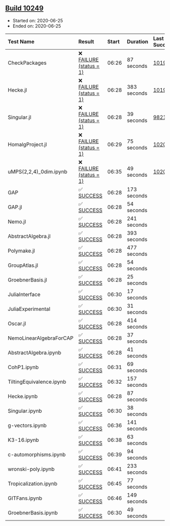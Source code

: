## [Build 10249](https://oscarci.mathematik.uni-kl.de/job/oscar/10249/)

* Started on: 2020-06-25
* Ended on: 2020-06-25

| Test Name    | Result | Start | Duration | Last Success | First Failure |
|:-------------|:-------|:------|:---------|:-------------|:--------------|
| CheckPackages | ❌ [FAILURE (status = 1)](https://oscarci.mathematik.uni-kl.de/job/oscar/10249/artifact/logs/build-10249/CheckPackages.log) | 06:26 | 87 seconds | [10197](https://oscarci.mathematik.uni-kl.de/job/oscar/10197/) | [10198](https://oscarci.mathematik.uni-kl.de/job/oscar/10198/) |
| Hecke.jl | ❌ [FAILURE (status = 1)](https://oscarci.mathematik.uni-kl.de/job/oscar/10249/artifact/logs/build-10249/Hecke.jl.log) | 06:28 | 383 seconds | [10197](https://oscarci.mathematik.uni-kl.de/job/oscar/10197/) | [10198](https://oscarci.mathematik.uni-kl.de/job/oscar/10198/) |
| Singular.jl | ❌ [FAILURE (status = 1)](https://oscarci.mathematik.uni-kl.de/job/oscar/10249/artifact/logs/build-10249/Singular.jl.log) | 06:28 | 39 seconds | [9821](https://oscarci.mathematik.uni-kl.de/job/oscar/9821/) | [9822](https://oscarci.mathematik.uni-kl.de/job/oscar/9822/) |
| HomalgProject.jl | ❌ [FAILURE (status = 1)](https://oscarci.mathematik.uni-kl.de/job/oscar/10249/artifact/logs/build-10249/HomalgProject.jl.log) | 06:29 | 75 seconds | [10209](https://oscarci.mathematik.uni-kl.de/job/oscar/10209/) | [10210](https://oscarci.mathematik.uni-kl.de/job/oscar/10210/) |
| uMPS(2,2,4)_0dim.ipynb | ❌ [FAILURE (status = 1)](https://oscarci.mathematik.uni-kl.de/job/oscar/10249/artifact/logs/build-10249/uMPS-2-2-4-_0dim.ipynb.log) | 06:35 | 49 seconds | [10209](https://oscarci.mathematik.uni-kl.de/job/oscar/10209/) | [10210](https://oscarci.mathematik.uni-kl.de/job/oscar/10210/) |
| GAP | ✅ [SUCCESS](https://oscarci.mathematik.uni-kl.de/job/oscar/10249/artifact/logs/build-10249/GAP.log) | 06:28 | 173 seconds |  |  |
| GAP.jl | ✅ [SUCCESS](https://oscarci.mathematik.uni-kl.de/job/oscar/10249/artifact/logs/build-10249/GAP.jl.log) | 06:28 | 54 seconds |  |  |
| Nemo.jl | ✅ [SUCCESS](https://oscarci.mathematik.uni-kl.de/job/oscar/10249/artifact/logs/build-10249/Nemo.jl.log) | 06:28 | 241 seconds |  |  |
| AbstractAlgebra.jl | ✅ [SUCCESS](https://oscarci.mathematik.uni-kl.de/job/oscar/10249/artifact/logs/build-10249/AbstractAlgebra.jl.log) | 06:28 | 393 seconds |  |  |
| Polymake.jl | ✅ [SUCCESS](https://oscarci.mathematik.uni-kl.de/job/oscar/10249/artifact/logs/build-10249/Polymake.jl.log) | 06:28 | 477 seconds |  |  |
| GroupAtlas.jl | ✅ [SUCCESS](https://oscarci.mathematik.uni-kl.de/job/oscar/10249/artifact/logs/build-10249/GroupAtlas.jl.log) | 06:28 | 54 seconds |  |  |
| GroebnerBasis.jl | ✅ [SUCCESS](https://oscarci.mathematik.uni-kl.de/job/oscar/10249/artifact/logs/build-10249/GroebnerBasis.jl.log) | 06:28 | 25 seconds |  |  |
| JuliaInterface | ✅ [SUCCESS](https://oscarci.mathematik.uni-kl.de/job/oscar/10249/artifact/logs/build-10249/JuliaInterface.log) | 06:30 | 17 seconds |  |  |
| JuliaExperimental | ✅ [SUCCESS](https://oscarci.mathematik.uni-kl.de/job/oscar/10249/artifact/logs/build-10249/JuliaExperimental.log) | 06:30 | 31 seconds |  |  |
| Oscar.jl | ✅ [SUCCESS](https://oscarci.mathematik.uni-kl.de/job/oscar/10249/artifact/logs/build-10249/Oscar.jl.log) | 06:28 | 414 seconds |  |  |
| NemoLinearAlgebraForCAP | ✅ [SUCCESS](https://oscarci.mathematik.uni-kl.de/job/oscar/10249/artifact/logs/build-10249/NemoLinearAlgebraForCAP.log) | 06:28 | 37 seconds |  |  |
| AbstractAlgebra.ipynb | ✅ [SUCCESS](https://oscarci.mathematik.uni-kl.de/job/oscar/10249/artifact/logs/build-10249/AbstractAlgebra.ipynb.log) | 06:28 | 41 seconds |  |  |
| CohP1.ipynb | ✅ [SUCCESS](https://oscarci.mathematik.uni-kl.de/job/oscar/10249/artifact/logs/build-10249/CohP1.ipynb.log) | 06:31 | 69 seconds |  |  |
| TiltingEquivalence.ipynb | ✅ [SUCCESS](https://oscarci.mathematik.uni-kl.de/job/oscar/10249/artifact/logs/build-10249/TiltingEquivalence.ipynb.log) | 06:32 | 157 seconds |  |  |
| Hecke.ipynb | ✅ [SUCCESS](https://oscarci.mathematik.uni-kl.de/job/oscar/10249/artifact/logs/build-10249/Hecke.ipynb.log) | 06:28 | 87 seconds |  |  |
| Singular.ipynb | ✅ [SUCCESS](https://oscarci.mathematik.uni-kl.de/job/oscar/10249/artifact/logs/build-10249/Singular.ipynb.log) | 06:30 | 38 seconds |  |  |
| g-vectors.ipynb | ✅ [SUCCESS](https://oscarci.mathematik.uni-kl.de/job/oscar/10249/artifact/logs/build-10249/g-vectors.ipynb.log) | 06:36 | 141 seconds |  |  |
| K3-16.ipynb | ✅ [SUCCESS](https://oscarci.mathematik.uni-kl.de/job/oscar/10249/artifact/logs/build-10249/K3-16.ipynb.log) | 06:38 | 63 seconds |  |  |
| c-automorphisms.ipynb | ✅ [SUCCESS](https://oscarci.mathematik.uni-kl.de/job/oscar/10249/artifact/logs/build-10249/c-automorphisms.ipynb.log) | 06:39 | 94 seconds |  |  |
| wronski-poly.ipynb | ✅ [SUCCESS](https://oscarci.mathematik.uni-kl.de/job/oscar/10249/artifact/logs/build-10249/wronski-poly.ipynb.log) | 06:41 | 233 seconds |  |  |
| Tropicalization.ipynb | ✅ [SUCCESS](https://oscarci.mathematik.uni-kl.de/job/oscar/10249/artifact/logs/build-10249/Tropicalization.ipynb.log) | 06:45 | 77 seconds |  |  |
| GITFans.ipynb | ✅ [SUCCESS](https://oscarci.mathematik.uni-kl.de/job/oscar/10249/artifact/logs/build-10249/GITFans.ipynb.log) | 06:46 | 149 seconds |  |  |
| GroebnerBasis.ipynb | ✅ [SUCCESS](https://oscarci.mathematik.uni-kl.de/job/oscar/10249/artifact/logs/build-10249/GroebnerBasis.ipynb.log) | 06:30 | 49 seconds |  |  |
